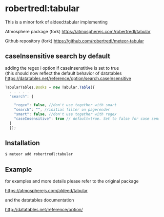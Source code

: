 robertredl:tabular
=========================

This is a minor fork of aldeed:tabular implementing  

Atmosphere package (fork)
https://atmospherejs.com/robertredl/tabular

Github repository (fork)
https://github.com/robertredl/meteor-tabular

## caseInsensitive search by default

adding the regex i option if caseInsenstitive is set to true  
(this should now reflect the default behavior of datatables  
  https://datatables.net/reference/option/search.caseInsensitive

```javascript
TabularTables.Books = new Tabular.Table({
  . . . . .
  "search": {

    "regex": false, //don't use together with smart
    "search": "", //initial filter on pagerender
    "smart": false, //don't use together with regex
    "caseInsensitive": true // default=true. Set to false for case sensitive search
  }
  });
```

## Installation

```bash
$ meteor add robertredl:tabular
```

## Example

for examples and more details please refer to the original package

https://atmospherejs.com/aldeed/tabular

and the datatables documentation

http://datatables.net/reference/option/
